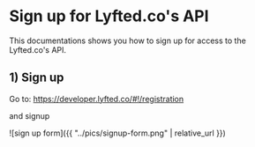 Sign up for Lyfted.co's API
============================
This documentations shows you how to sign up for access to the Lyfted.co's API.

## 1) Sign up

Go to: https://developer.lyfted.co/#!/registration

and signup

![sign up form]({{ "../pics/signup-form.png" | relative_url }})
